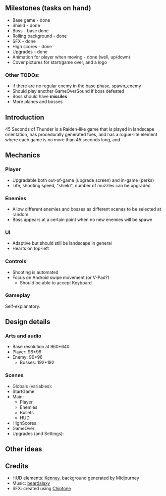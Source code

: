 ## Milestones (tasks on hand)
- Base game - done
- Shield - done
- Boss - base done
- Rolling background - done
- SFX - done
- High scores - done
- Upgrades - done
- Animation for player when moving - done (well, up/down)
- Cover pictures for start/game over, and a logo

### Other TODOs:
- if there are no regular enemy in the base phase, spawn_enemy
- Should play another GameOverSound if boss defeated
- Boss should have **missiles**
- More planes and bosses

## Introduction
45 Seconds of Thunder is a Raiden-like game that is played in landscape orientation, has procedurally generated foes, and has a rogue-lite element where each game is no more than 45 seconds long, and 

## Mechanics
### Player
- Upgradable both out-of-game (upgrade screen) and in-game (perks)
- Life, shooting speed, "shield", number of muzzles can be upgraded

### Enemies
- Allow different enemies and bosses as different scenes to be selected at random
- Boss appears at a certain point when no new enemies will be spawn

### UI
- Adaptive but should still be landscape in general
- Hearts on top-left

### Controls
- Shooting is automated
- Focus on Android swipe movement (or V-Pad?)
	- Should be able to accept Keyboard

### Gameplay
Self-explanatory.

## Design details
### Arts and audio
- Base resolution at 960*640
- Player: 96*96
- Enemy: 96*96
	- Bosses: 192*192

### Scenes
- Globals (variables):
- StartGame:
- Main:
	- Player
	- Enemies
	- Bullets
	- HUD
- HighScores:
- GameOver:
- Upgrades (and Settings):

## Other ideas

## Credits
- HUD elements: [Kenney](www.kenney.nl), background generated by Midjourney
- Music: [beardalaxy](https://opengameart.org/content/tense-drive)
- SFX: created using [Chiptone](https://sfbgames.itch.io/chiptone)
